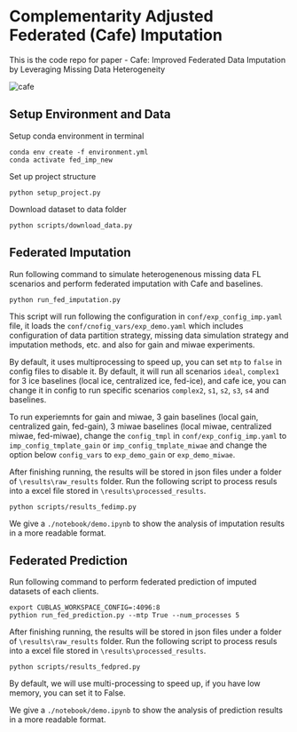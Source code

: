 # Complementarity Adjusted Federated (Cafe) Imputation

This is the code repo for paper - Cafe: Improved Federated Data Imputation by Leveraging Missing Data Heterogeneity

![cafe](./figures/cafe.png)


## Setup Environment and Data

Setup conda environment in terminal
```
conda env create -f environment.yml
conda activate fed_imp_new
```

Set up project structure

```
python setup_project.py
```

Download dataset to data folder
```
python scripts/download_data.py
```


## Federated Imputation

Run following command to simulate heterogenenous missing data FL scenarios and perform federated imputation with Cafe and baselines.

```
python run_fed_imputation.py
```

This script will run following the configuration in `conf/exp_config_imp.yaml` file, it loads the `conf/cnofig_vars/exp_demo.yaml` which includes configuration of data partition strategy, missing data simulation strategy and imputation methods, etc. and also for gain and miwae experiments.

By default, it uses multiprocessing to speed up, you can set `mtp` to `false` in config files to disable it. By default, it will run all scenarios `ideal`, `complex1` for 3 ice baselines (local ice, centralized ice, fed-ice), and cafe ice, you can change it in config to run specific scenarios `complex2`, `s1`, `s2`, `s3`, `s4` and baselines. 

To run experiemnts for gain and miwae, 3 gain baselines (local gain, centralized gain, fed-gain), 3 miwae baselines (local miwae, centralized miwae, fed-miwae), change the `config_tmpl` in `conf/exp_config_imp.yaml` to `imp_config_tmplate_gain` or `imp_config_tmplate_miwae` and change the option below `config_vars` to `exp_demo_gain` or `exp_demo_miwae`.

After finishing running, the results will be stored in json files under a folder of `\results\raw_results` folder. Run the following script to process resuls into a excel file stored in `\results\processed_results`. 

```
python scripts/results_fedimp.py
```

We give a `./notebook/demo.ipynb` to show the analysis of imputation results in a more readable format.

## Federated Prediction

Run following command to perform federated prediction of imputed datasets of each clients.

```
export CUBLAS_WORKSPACE_CONFIG=:4096:8
pythion run_fed_prediction.py --mtp True --num_processes 5
```

After finishing running, the results will be stored in json files under a folder of `\results\raw_results` folder. Run the following script to process resuls into a excel file stored in `\results\processed_results`. 

```
python scripts/results_fedpred.py
```
By default, we will use multi-processing to speed up, if you have low memory, you can set it to False.

We give a `./notebook/demo.ipynb` to show the analysis of prediction results in a more readable format.


